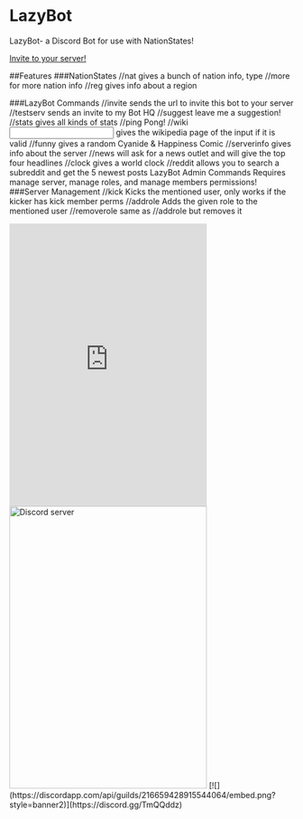 # LazyBot
LazyBot- a Discord Bot for use with NationStates!

[Invite to your server!](https://discordapp.com/oauth2/authorize?client_id=259784917339078656&scope=bot&permissions=0)

##Features
###NationStates
//nat <nation name> gives a bunch of nation info, type //more <nation name> for more nation info 
//reg <region name> gives info about a region 

###LazyBot Commands 
//invite sends the url to invite this bot to your server 
//testserv sends an invite to my Bot HQ 
//suggest leave me a suggestion! 
//stats gives all kinds of stats 
//ping Pong! 
//wiki <input> gives the wikipedia page of the input if it is valid 
//funny gives a random Cyanide & Happiness Comic 
//serverinfo gives info about the server 
//news will ask for a news outlet and will give the top four headlines 
//clock gives a world clock 
//reddit allows you to search a subreddit and get the 5 newest posts LazyBot Admin Commands Requires manage server, manage roles, and manage members permissions! 
###Server Management
//kick <mention a user> Kicks the mentioned user, only works if the kicker has kick member perms 
//addrole <metion user> <role name> Adds the given role to the mentioned user 
//removerole <mention user> <role name> same as //addrole but removes it


<iframe src="https://discordapp.com/widget?id=216659428915544064&theme=dark" width="350" height="500" allowtransparency="true" frameborder="0"></iframe>
<a href="https://discord.gg/TmQQddz"><img src="https://discordapp.com/widget?id=216659428915544064&theme=dark" width="350" height="500" allowtransparency="true" frameborder="0" alt="Discord server"></a> 
 [![](https://discordapp.com/api/guilds/216659428915544064/embed.png?style=banner2)](https://discord.gg/TmQQddz)
